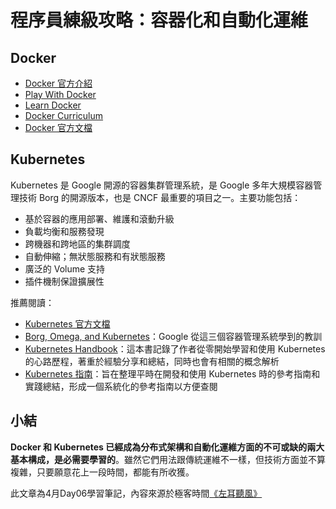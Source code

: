 # 程序員練級攻略：容器化和自動化運維

## Docker

- [Docker 官方介紹](https://docs.docker.com/engine/docker-overview/)
- [Play With Docker](https://training.play-with-docker.com)
- [Learn Docker](https://github.com/dwyl/learn-docker)
- [Docker Curriculum](https://docker-curriculum.com)
- [Docker 官方文檔](https://docs.docker.com)

## Kubernetes

Kubernetes 是 Google 開源的容器集群管理系統，是 Google 多年大規模容器管理技術 Borg 的開源版本，也是 CNCF 最重要的項目之一。主要功能包括：
- 基於容器的應用部署、維護和滾動升級
- 負載均衡和服務發現
- 跨機器和跨地區的集群調度
- 自動伸縮；無狀態服務和有狀態服務
- 廣泛的 Volume 支持
- 插件機制保證擴展性

推薦閱讀：

- [Kubernetes 官方文檔](https://kubernetes.io/docs/tutorials/kubernetes-basics/)
- [Borg, Omega, and Kubernetes](https://static.googleusercontent.com/media/research.google.com/zh-CN//pubs/archive/44843.pdf)：Google 從這三個容器管理系統學到的教訓
- [Kubernetes Handbook](https://lib.jimmysong.io/kubernetes-handbook/)：這本書記錄了作者從零開始學習和使用 Kubernetes 的心路歷程，著重於經驗分享和總結，同時也會有相關的概念解析
- [Kubernetes 指南](https://kubernetes.feisky.xyz)：旨在整理平時在開發和使用 Kubernetes 時的參考指南和實踐總結，形成一個系統化的參考指南以方便查閱

## 小結

**Docker 和 Kubernetes 已經成為分布式架構和自動化運維方面的不可或缺的兩大基本構成，是必需要學習的**。雖然它們用法跟傳統運維不一樣，但技術方面並不算複雜，只要願意花上一段時間，都能有所收獲。

此文章為4月Day06學習筆記，內容來源於極客時間[《左耳聽風》](https://time.geekbang.org/column/article/11665)
